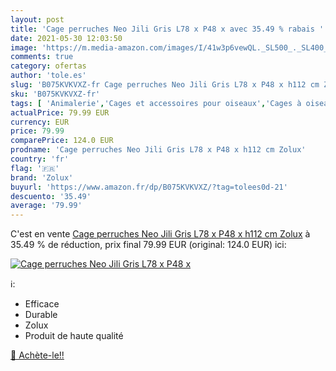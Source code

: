 ```yaml
---
layout: post
title: 'Cage perruches Neo Jili Gris L78 x P48 x avec 35.49 % rabais '
date: 2021-05-30 12:03:50
image: 'https://m.media-amazon.com/images/I/41w3p6vewQL._SL500_._SL400_.jpg'
comments: true
category: ofertas
author: 'tole.es'
slug: 'B075KVKVXZ-fr Cage perruches Neo Jili Gris L78 x P48 x h112 cm Zolux'
sku: 'B075KVKVXZ-fr'
tags: [ 'Animalerie','Cages et accessoires pour oiseaux','Cages à oiseaux','Oiseaux','zolux', ]
actualPrice: 79.99 EUR
currency: EUR
price: 79.99
comparePrice: 124.0 EUR
prodname: 'Cage perruches Neo Jili Gris L78 x P48 x h112 cm Zolux'
country: 'fr'
flag: '🇫🇷'
brand: 'Zolux'
buyurl: 'https://www.amazon.fr/dp/B075KVKVXZ/?tag=tolees0d-21'
descuento: '35.49'
average: '79.99'
---
```


C'est en vente [Cage perruches Neo Jili Gris L78 x P48 x h112 cm Zolux](https://www.amazon.fr/dp/B075KVKVXZ/?tag=tolees0d-21)  à  35.49 % de réduction, prix final  79.99 EUR (original: 124.0 EUR) ici:

[![Cage perruches Neo Jili Gris L78 x P48 x](https://m.media-amazon.com/images/I/41w3p6vewQL._SL500_._SL400_.jpg)](https://www.amazon.fr/dp/B075KVKVXZ/?tag=tolees0d-21)

ℹ️:

- Efficace
- Durable
- Zolux
- Produit de haute qualité

[🛒 Achète-le!!](https://www.amazon.fr/dp/B075KVKVXZ/?tag=tolees0d-21)
